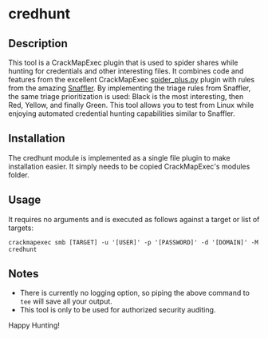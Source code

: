 # credhunt

## Description
This tool is a CrackMapExec plugin that is used to spider shares while hunting for credentials and other interesting files. It combines code and features from the excellent CrackMapExec [spider_plus.py](https://github.com/byt3bl33d3r/CrackMapExec/blob/master/cme/modules/spider_plus.py) plugin with rules from the amazing [Snaffler](https://github.com/SnaffCon/Snaffler). By implementing the triage rules from Snaffler, the same triage prioritization is used: Black is the most interesting, then Red, Yellow, and finally Green. This tool allows you to test from Linux while enjoying automated credential hunting capabilities similar to Snaffler.

## Installation
The credhunt module is implemented as a single file plugin to make installation easier. It simply needs to be copied CrackMapExec's modules folder.

## Usage
It requires no arguments and is executed as follows against a target or list of targets:

`crackmapexec smb [TARGET] -u '[USER]' -p '[PASSWORD]' -d '[DOMAIN]' -M credhunt`

## Notes
* There is currently no logging option, so piping the above command to `tee` will save all your output.
* This tool is only to be used for authorized security auditing.

Happy Hunting!
